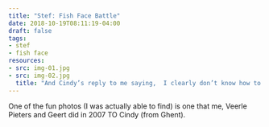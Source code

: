 ```yaml
---
title: "Stef: Fish Face Battle"
date: 2018-10-19T08:11:19-04:00
draft: false
tags:
- stef
- fish face
resources:
- src: img-01.jpg
- src: img-02.jpg
  title: "And Cindy’s reply to me saying,  I clearly don’t know how to properly fish face (I have antlers really), was that there are “MANY WAYS TO FISH FACE” and then she replied with a picture of her family"
---
```


One of the fun photos (I was actually able to find) is one that me, Veerle Pieters and Geert did in 2007 TO Cindy (from Ghent).
